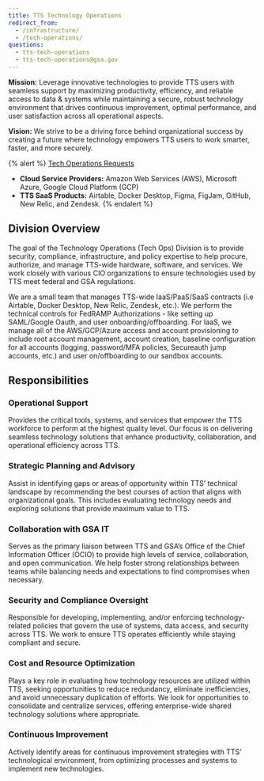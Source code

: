 ```yaml
---
title: TTS Technology Operations
redirect_from:
  - /infrastructure/
  - /tech-operations/
questions:
  - tts-tech-operations
  - tts-tech-operations@gsa.gov
---
```


**Mission:** Leverage innovative technologies to provide TTS users with seamless support by maximizing productivity, efficiency, and reliable access to data & systems while maintaining a secure, robust technology environment that drives continuous improvement, optimal performance, and user satisfaction across all operational aspects. 

**Vision:**  We strive to be a driving force behind organizational success by creating a future where technology empowers TTS users to work smarter, faster, and more securely. 

{% alert %}
<a href="https://gsa.servicenowservices.com/sp?id=sc_cat_item&sys_id=f283c6001bbcd614a546a6cbe54bcbd8">Tech Operations Requests</a>
  - **Cloud Service Providers:** Amazon Web Services (AWS), Microsoft Azure, Google Cloud Platform (GCP)
  - **TTS SaaS Products:** Airtable, Docker Desktop, Figma, FigJam, GitHub, New Relic, and Zendesk.
{% endalert %}

## Division Overview
The goal of the Technology Operations (Tech Ops) Division is to provide security, compliance, infrastructure, and policy expertise to help procure, authorize, and manage TTS-wide hardware, software, and services. We work closely with various CIO organizations to ensure technologies used by TTS meet federal and GSA regulations.

We are a small team that manages TTS-wide IaaS/PaaS/SaaS contracts (i.e Airtable, Docker Desktop, New Relic, Zendesk, etc.). We perform the technical controls for FedRAMP Authorizations - like setting up SAML/Google Oauth, and user onboarding/offboarding. For IaaS, we manage all of the AWS/GCP/Azure access and account provisioning to include root account management, account creation, baseline configuration for all accounts (logging, password/MFA policies, Secureauth jump accounts, etc.) and user on/offboarding to our sandbox accounts. 

## Responsibilities

### Operational Support
Provides the critical tools, systems, and services that empower the TTS workforce to perform at the highest quality level. Our focus is on delivering seamless technology solutions that enhance productivity, collaboration, and operational efficiency across TTS.

### Strategic Planning and Advisory
Assist in identifying gaps or areas of opportunity within TTS’ technical landscape by recommending the best courses of action that aligns with organizational goals. This includes evaluating technology needs and exploring solutions that provide maximum value to TTS. 

### Collaboration with GSA IT
Serves as the primary liaison between TTS and GSA’s Office of the Chief Information Officer (OCIO) to provide high levels of service, collaboration, and open communication. We help foster strong relationships between teams while balancing needs and expectations to find compromises when necessary.

### Security and Compliance Oversight
Responsible for developing, implementing, and/or enforcing technology-related policies that govern the use of systems, data access, and security across TTS. We work to ensure TTS operates efficiently while staying compliant and secure. 

### Cost and Resource Optimization
Plays a key role in evaluating how technology resources are utilized within TTS, seeking opportunities to reduce redundancy, eliminate inefficiencies, and avoid unnecessary duplication of efforts. We look for opportunities to consolidate and centralize services, offering enterprise-wide shared technology solutions where appropriate. 

### Continuous Improvement
Actively identify areas for continuous improvement strategies with TTS’ technological environment, from optimizing processes and systems to implement new technologies. 

